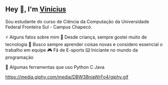 

<h2>Hey 👋, I'm <a href="">Vinícius</a></h2>

Sou estudante do curso de Ciência da Computação da Universidade Federal Fronteira Sul - Campus Chapecó.

⚡️ Alguns fatos sobre mim
🤖 Desde criança, sempre gostei muito de tecnologia
💬 Busco sempre aprender coisas novas e considero essencial o trabalho em equipe
🎮 Fã de E-sports
⌨️ Iniciante no mundo da programação

🚀 Algumas ferramentas que uso
Python C Java 

https://media.giphy.com/media/DBW3BniaWrFo4/giphy.gif

                                                                            
